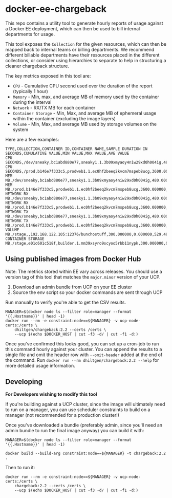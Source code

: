 # docker-ee-chargeback

This repo contains a utility tool to generate hourly reports of usage
against a Docker EE deployment, which can then be used to bill internal
departments for usage.

This tool exposes the `Collection` for the given resources, which
can then be mapped back to internal teams or billing departments.
We recommend different billable departments have their resources placed
in the different collections, or consider using hierarchies to separate
to help in structuring a cleaner chargeback structure.

The key metrics exposed in this tool are:

* `CPU` - Cumulative CPU second used over the duration of the report (typically 1 hour)
* `Memory` - Min, max, and average MB of memory used by the container during the interval
* `Network` - RX/TX MB for each container
* `Container Storage` - Min, Max, and average MB of ephemeral usage within the container (excluding the image layers)
* `Volume` - Min, Max, and average MB used by storage volumes on the system


Here are a few examples:
```csv
TYPE,COLLECTION,CONTAINER ID,CONTAINER NAME,SAMPLE DURATION IN SECONDS,CUMULATIVE VALUE,MIN VALUE,MAX VALUE,AVE VALUE
CPU SECONDS,/dev/sneaky,bc1abd880e77,sneaky1.1.3b09xmyaoy4niw29xd0h004ig,480.000000,273.107326,0.000000,0.000000,0.000000
CPU SECONDS,/prod,b146e7f333c5,prodweb1.1.ec0hf2beeq2kvcm7mspeb8ucg,3600.000000,0.000000,0.000000,0.000000,0.000000
MEM MB,/dev/sneaky,bc1abd880e77,sneaky1.1.3b09xmyaoy4niw29xd0h004ig,480.000000,0.000000,145.011719,145.023438,145.019965
MEM MB,/prod,b146e7f333c5,prodweb1.1.ec0hf2beeq2kvcm7mspeb8ucg,3600.000000,0.000000,1.410156,1.410156,1.410156
NETWORK RX MB,/dev/sneaky,bc1abd880e77,sneaky1.1.3b09xmyaoy4niw29xd0h004ig,480.000000,0.001236,0.000000,0.000000,0.000000
NETWORK RX MB,/prod,b146e7f333c5,prodweb1.1.ec0hf2beeq2kvcm7mspeb8ucg,3600.000000,0.000000,0.000000,0.000000,0.000000
NETWORK TX MB,/dev/sneaky,bc1abd880e77,sneaky1.1.3b09xmyaoy4niw29xd0h004ig,480.000000,0.000349,0.000000,0.000000,0.000000
NETWORK TX MB,/prod,b146e7f333c5,prodweb1.1.ec0hf2beeq2kvcm7mspeb8ucg,3600.000000,0.000000,0.000000,0.000000,0.000000
VOLUME MB,/stage,,192.168.122.105:12376/bunchostuff,300.000000,0.000000,529.484172,529.484172,529.484172
CONTAINER STORAGE MB,/stage,e01c601c518f,builder.1.mm39xsyro9scyoo5rbb11nypk,300.000000,0.000000,278.255743,278.255743,278.255743
```

## Using published images from Docker Hub

Note: The metrics stored within EE vary across releases.  You should
use a version tag of this tool that matches the `major.minor` version
of your UCP.

1. Download an admin bundle from UCP on your EE cluster
2. Source the env script so your docker commands are sent through UCP

Run manually to verify you're able to get the CSV results.

```
MANAGER=$(docker node ls --filter role=manager --format '{{.Hostname}}' | head -1)
docker run --rm -e constraint:node==${MANAGER} -v ucp-node-certs:/certs \
    dhiltgen/chargeback:2.2 --certs /certs \
    --ucp $(echo $DOCKER_HOST | cut -f3 -d/ | cut -f1 -d:)
```

Once you've confirmed this looks good, you can set up a cron-job to run
this command hourly against your cluster.  You can append the results to
a single file and omit the header row with `--omit-header` added at the
end of the command.  Run `docker run --rm dhiltgen/chargeback:2.2 --help`
for more detailed usage information.


## Developing

**For Developers wishing to modify this tool**

If you're building against a UCP cluster, since the image will ultimately
need to run on a manager, you can use scheduler constraints to build on
a manager (not recommended for a production cluster!)

Once you've downloaded a bundle (preferably admin, since you'll need an
admin bundle to run the final image anyway) you can build it with:


```
MANAGER=$(docker node ls --filter role=manager --format '{{.Hostname}}' | head -1)
```


```
docker build --build-arg constraint:node==${MANAGER} -t chargeback:2.2 .
```

Then to run it:

```
docker run --rm -e constraint:node==${MANAGER} -v ucp-node-certs:/certs \
    chargeback:2.2 --certs /certs \
    --ucp $(echo $DOCKER_HOST | cut -f3 -d/ | cut -f1 -d:)

```

